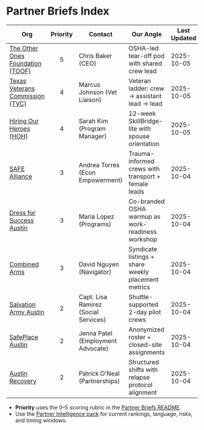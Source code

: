 # Partner Briefs Index

| Org | Priority | Contact | Our Angle | Last Updated |
|-----|:--------:|---------|-----------|--------------|
| [The Other Ones Foundation (TOOF)](./toof.md) | 5 | Chris Baker (CEO) | OSHA-led tear-off pod with shared crew lead | 2025-10-05 |
| [Texas Veterans Commission (TVC)](./tvc.md) | 4 | Marcus Johnson (Vet Liaison) | Veteran ladder: crew → assistant lead → lead | 2025-10-05 |
| [Hiring Our Heroes (HOH)](./hoh.md) | 4 | Sarah Kim (Program Manager) | 12-week SkillBridge-lite with spouse orientation | 2025-10-05 |
| [SAFE Alliance](./Partner-Intelligence-2025-10-04.md#safe-alliance) | 3 | Andrea Torres (Econ Empowerment) | Trauma-informed crews with transport + female leads | 2025-10-04 |
| [Dress for Success Austin](./Partner-Intelligence-2025-10-04.md#dress-for-success-austin) | 3 | Maria Lopez (Programs) | Co-branded OSHA warmup as work-readiness workshop | 2025-10-04 |
| [Combined Arms](./Partner-Intelligence-2025-10-04.md#combined-arms) | 3 | David Nguyen (Navigator) | Syndicate listings + share weekly placement metrics | 2025-10-04 |
| [Salvation Army Austin](./Partner-Intelligence-2025-10-04.md#salvation-army-austin) | 2 | Capt. Lisa Ramirez (Social Services) | Shuttle-supported 2-day pilot crews | 2025-10-04 |
| [SafePlace Austin](./Partner-Intelligence-2025-10-04.md#safeplace-austin) | 2 | Jenna Patel (Employment Advocate) | Anonymized roster + closed-site assignments | 2025-10-04 |
| [Austin Recovery](./Partner-Intelligence-2025-10-04.md#austin-recovery) | 2 | Patrick O’Neal (Partnerships) | Structured shifts with relapse protocol alignment | 2025-10-04 |

- **Priority** uses the 0–5 scoring rubric in the [Partner Briefs README](./README.md).
- Use the [Partner Intelligence pack](./Partner-Intelligence-2025-10-04.md) for current rankings, language, risks, and timing windows.
